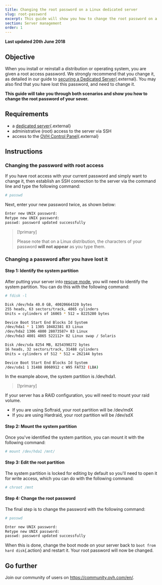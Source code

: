 ```yaml
---
title: Changing the root password on a Linux dedicated server
slug: root-password
excerpt: This guide will show you how to change the root password on a Linux dedicated server.
section: Server management
order: 1
---
```


**Last updated 20th June 2018**

## Objective

When you install or reinstall a distribution or operating system, you are given a root access password. We strongly recommend that you change it, as detailed in our guide to [securing a Dedicated Server](https://docs.ovh.com/gb/en/dedicated/securing-a-dedicated-server/#change-the-password-associated-with-the-root-user){.external}. You may also find that you have lost this password, and need to change it.

**This guide will take you through both scenarios and show you how to change the root password of your sever.**

## Requirements

- a [dedicated server](https://www.ovh.co.uk/dedicated_servers/){.external}
- administrative (root) access to the server via SSH
- access to the [OVH Control Panel](https://www.ovh.com/auth/?action=gotomanager){.external}

## Instructions

### Changing the password with root access

If you have root access with your current password and simply want to change it, then establish an SSH connection to the server via the command line and type the following command:

```sh
# passwd
```
Next, enter your new password twice, as shown below:

```sh
Enter new UNIX password:
Retype new UNIX password:
passwd: password updated successfully
```


> [!primary]
>
> Please note that on a Linux distribution, the characters of your password **will not appear** as you type them.
>

### Changing a password after you have lost it

#### Step 1: Identify the system partition

After putting your server into [rescue mode](../ovh-rescue/), you will need to identify the system partition. You can do this with the following command:

```sh
# fdisk -l

Disk /dev/hda 40.0 GB, 40020664320 bytes
255 heads, 63 sectors/track, 4865 cylinders
Units = cylinders of 16065 * 512 = 8225280 bytes

Device Boot Start End Blocks Id System
/dev/hda1 * 1 1305 10482381 83 Linux
/dev/hda2 1306 4800 28073587+ 83 Linux
/dev/hda3 4801 4865 522112+ 82 Linux swap / Solaris

Disk /dev/sda 8254 MB, 8254390272 bytes
16 heads, 32 sectors/track, 31488 cylinders
Units = cylinders of 512 * 512 = 262144 bytes

Device Boot Start End Blocks Id System
/dev/sda1 1 31488 8060912 c W95 FAT32 (LBA)
```

In the example above, the system partition is /dev/hda1. 

> [!primary]
>
If your server has a RAID configuration, you will need to mount your raid volume.

- If you are using Softraid, your root partition will be /dev/mdX
- If you are using Hardraid, your root partition will be /dev/sdX

>

#### Step 2: Mount the system partition

Once you've identified the system partition, you can mount it with the following command:

```sh
# mount /dev/hda1 /mnt/
```

#### Step 3: Edit the root partition

The system partition is locked for editing by default so you'll need to open it for write access, which you can do with the following command:

```sh
# chroot /mnt
```

#### Step 4: Change the root password

The final step is to change the password with the following command:

```sh
# passwd

Enter new UNIX password:
Retype new UNIX password:
passwd: password updated successfully
```

When this is done, change the boot mode on your server back to `boot from hard disk`{.action} and restart it. Your root password will now be changed.

## Go further

Join our community of users on <https://community.ovh.com/en/>.
